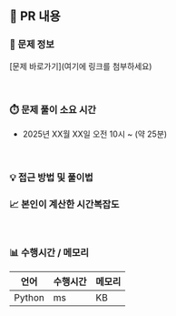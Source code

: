 ## 📌 PR 내용

### 📎 문제 정보

[문제 바로가기](여기에 링크를 첨부하세요)

<br/>

### ⏱️ 문제 풀이 소요 시간

- 2025년 XX월 XX일 오전 10시 ~ (약 25분)

<br/>

### 💡 접근 방법 및 풀이법


### 📈 본인이 계산한 시간복잡도


<br/>

### 📊 수행시간 / 메모리

| 언어     | 수행시간 | 메모리 |
|--------| -------- | ------ |
| Python | ms       | KB     |
